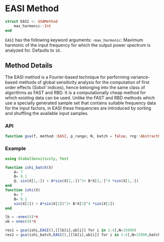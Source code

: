# EASI Method

```julia
struct EASI <: GSAMethod 
    max_harmonic::Int
end
```

`EASI` has the following keyword arguments:
    -`max_harmonic`: Maximum harmonic of the input frequency
        for which the output power spectrum is analyzed for.
        Defaults to `10`.


## Method Details

The EASI method is a Fourier-based technique for performing 
variance-based methods of global sensitivity analysis for the 
computation of first order effects (Sobol’ indices), hence belonging 
into the same class of algorithms as FAST and RBD. It is a 
computationally cheap method for which existing data can be used. 
Unlike the FAST and RBD methods which use a specially generated sample 
set that contains suitable frequency data for the input factors, in 
EASI these frequencies are introduced by sorting and shuffling the 
available input samples.

### API

```julia
function gsa(f, method::EASI, p_range; N, batch = false, rng::AbstractRNG = Random.default_rng(), kwargs...)
```

### Example

```julia
using GlobalSensitivity, Test

function ishi_batch(X)
    A= 7
    B= 0.1
    @. sin(X[1,:]) + A*sin(X[2,:])^2+ B*X[3,:]^4 *sin(X[1,:])
end
function ishi(X)
    A= 7
    B= 0.1
    sin(X[1]) + A*sin(X[2])^2+ B*X[3]^4 *sin(X[1])
end

lb = -ones(4)*π
ub = ones(4)*π

res1 = gsa(ishi,EASI(),[[lb[i],ub[i]] for i in 1:4],N=15000)
res2 = gsa(ishi_batch,EASI(),[[lb[i],ub[i]] for i in 1:4],N=15000,batch=true)

```
